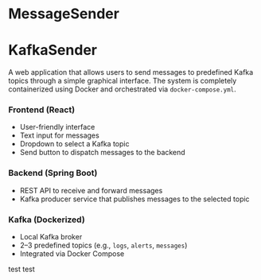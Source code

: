 # MessageSender

# KafkaSender

A web application that allows users to send messages to predefined Kafka topics through a simple graphical interface. The system is completely containerized using Docker and orchestrated via `docker-compose.yml`.

### Frontend (React)
- User-friendly interface
- Text input for messages
- Dropdown to select a Kafka topic
- Send button to dispatch messages to the backend

### Backend (Spring Boot)
- REST API to receive and forward messages
- Kafka producer service that publishes messages to the selected topic

### Kafka (Dockerized)
- Local Kafka broker
- 2–3 predefined topics (e.g., `logs`, `alerts`, `messages`)
- Integrated via Docker Compose


test test